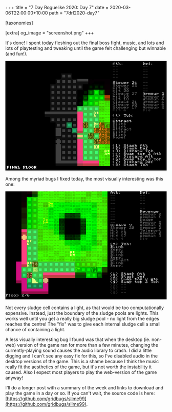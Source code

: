 +++
title = "7 Day Roguelike 2020: Day 7"
date = 2020-03-06T22:00:00+10:00
path = "7drl2020-day7"

[taxonomies]

[extra]
og_image = "screenshot.png"
+++

It's done! I spent today fleshing out the final boss fight, music, and lots and lots of playtesting and tweaking
until the game felt challenging but winnable (and fun!).

![screenshot.png](screenshot.png)

<!-- more -->

Among the myriad bugs I fixed today, the most visually interesting was this one:

![screenshot-bug.png](screenshot-bug.png)

Not every sludge cell contains a light, as that would be too computationally expensive.
Instead, just the boundary of the sludge pools are lights. This works well until you
get a really big sludge pool - no light from the edges reaches the centre!
The "fix" was to give each internal sludge cell a small chance of containing a light.

A less visually interesting bug I found was that when the desktop (ie. non-web) version
of the game ran for more than a few minutes, changing the currently-playing sound
causes the audio library to crash. I did a little digging and I can't see any easy fix
for this, so I've disabled audio in the desktop versions of the game. This is a shame
because I think the music really fit the aesthetics of the game, but it's not worth
the instability it caused. Also I expect most players to play the web-version of the
game anyway!

I'll do a longer post with a summary of the week and links to download and play the
game in a day or so.
If you can't wait, the source code is here: [https://github.com/gridbugs/slime99](https://github.com/gridbugs/slime99).
